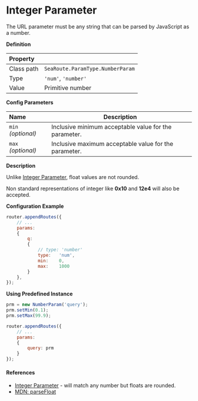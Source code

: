 # Integer Parameter

The URL parameter must be any string that can be parsed by JavaScript as a number.


**Definition**

| Property | |
| :--- | --- |
| Class path | `SeaRoute.ParamType.NumberParam` |
| Type | `'num'`, `'number'` |
| Value | Primitive number |


**Config Parameters**

| Name | Description |
| :--- | --- |
| `min` *(optional)* | Inclusive minimum acceptable value for the parameter. |
| `max` *(optional)* | Inclusive maximum acceptable value for the parameter. |


**Description**

Unlike [Integer Parameter](./Int.md), float values are not rounded.

Non standard representations of integer like **0x10** and **12e4** will also be accepted.


**Configuration Example**

```javascript
router.appendRoutes({
	// ...
	params:
	{
		q: 
		{
			// type: 'number'
			type:	'num',
			min:	0,
			max:	1000 
		}
	}, 
});
```


**Using Predefined Instance**

```javascript
prm = new NumberParam('query');
prm.setMin(0.1);
prm.setMax(99.9);

router.appendRoutes({
	// ...
	params:
	{
		query: prm
	} 
});
```


#### References

- [Integer Parameter](./Int.md) - will match any number but floats are rounded.
- [MDN: parseFloat](https://developer.mozilla.org/en/docs/Web/JavaScript/Reference/Global_Objects/parseFloat)